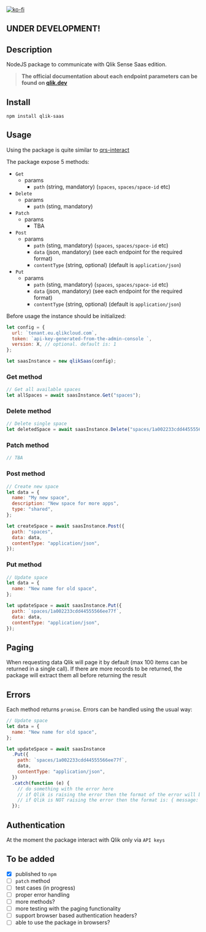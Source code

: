 [![ko-fi](https://www.ko-fi.com/img/githubbutton_sm.svg)](https://ko-fi.com/T6T0148ZP)

## **UNDER DEVELOPMENT!**

## Description

NodeJS package to communicate with Qlik Sense Saas edition.

> **The official documentation about each endpoint parameters can be found on [qlik.dev](https://qlik.dev/apis#rest)**

## Install

`npm install qlik-saas`

## Usage

Using the package is quite similar to [qrs-interact](https://github.com/jparis/qrs-interact)

The package expose 5 methods:

- `Get`
  - params
    - `path` (string, mandatory) (`spaces`, `spaces/space-id` etc)
- `Delete`
  - params
    - `path` (sting, mandatory)
- `Patch`
  - params
    - TBA
- `Post`
  - params
    - `path` (sting, mandatory) (`spaces`, `spaces/space-id` etc)
    - `data` (json, mandatory) (see each endpoint for the required format)
    - `contentType` (string, optional) (default is `application/json`)
- `Put`
  - params
    - `path` (sting, mandatory) (`spaces`, `spaces/space-id` etc)
    - `data` (json, mandatory) (see each endpoint for the required format)
    - `contentType` (string, optional) (default is `application/json`)

Before usage the instance should be initialized:

```javascript
let config = {
  url: `tenant.eu.qlikcloud.com`,
  token: `api-key-generated-from-the-admin-console `,
  version: X, // optional. default is: 1
};

let saasInstance = new qlikSaas(config);
```

### Get method

```javascript
// Get all available spaces
let allSpaces = await saasInstance.Get("spaces");
```

### Delete method

```javascript
// Delete single space
let deletedSpace = await saasInstance.Delete("spaces/1a002233cdd44555566ee77f");
```

### Patch method

```javascript
// TBA
```

### Post method

```javascript
// Create new space
let data = {
  name: "My new space",
  description: "New space for more apps",
  type: "shared",
};

let createSpace = await saasInstance.Post({
  path: "spaces",
  data: data,
  contentType: "application/json",
});
```

### Put method

```javascript
// Update space
let data = {
  name: "New name for old space",
};

let updateSpace = await saasInstance.Put({
  path: `spaces/1a002233cdd44555566ee77f`,
  data: data,
  contentType: "application/json",
});
```

## Paging

When requesting data Qlik will page it by default (max 100 items can be returned in a single call). If there are more records to be returned, the package will extract them all before returning the result

## Errors

Each method returns `promise`. Errors can be handled using the usual way:

```javascript
// Update space
let data = {
  name: "New name for old space",
};

let updateSpace = await saasInstance
  .Put({
    path: `spaces/1a002233cdd44555566ee77f`,
    data,
    contentType: "application/json",
  })
  .catch(function (e) {
    // do something with the error here
    // if Qlik is raising the error then the format of the error will be { status: XXX, statusText: XXXXY, message: XXXXXXX }
    // if Qlik is NOT raising the error then the format is: { message: XXXXXXX } (no status)
  });
```

## Authentication

At the moment the package interact with Qlik only via `API keys`

## To be added

- [x] published to `npm`
- [ ] `patch` method
- [ ] test cases (in progress)
- [ ] proper error handling
- [ ] more methods?
- [ ] more testing with the paging functionality
- [ ] support browser based authentication headers?
- [ ] able to use the package in browsers?
